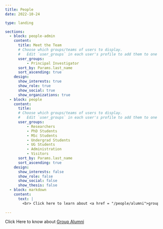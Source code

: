 ```yaml
---
title: People
date: 2022-10-24

type: landing

sections:
  - block: people-admin
    content:
      title: Meet the Team
      # Choose which groups/teams of users to display.
      #   Edit `user_groups` in each user's profile to add them to one or more of these groups.
      user_groups:
          - Principal Investigator
      sort_by: Params.last_name
      sort_ascending: true
    design:
      show_interests: true
      show_role: true
      show_social: true
      show_organizations: true
  - block: people
    content:
      title: 
      # Choose which groups/teams of users to display.
      #   Edit `user_groups` in each user's profile to add them to one or more of these groups.
      user_groups:
          - Researchers
          - PhD Students
          - MSc Students
          - Undergrad Students
          - UG Students
          - Administration
          - Visitors
      sort_by: Params.last_name
      sort_ascending: true
    design:
      show_interests: false
      show_role: false
      show_social: false
      show_thesis: false
  - block: markdown
    content:
      text: |
        <br> Click here to learn about <a href = "/people/alumni">group alumni</a>
  
---
```


Click Here to know about [Group Alumni](/people/alumni)